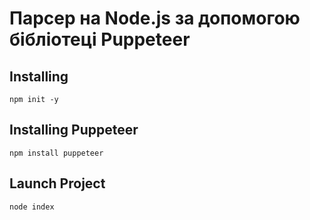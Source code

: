 # Парсер на Node.js за допомогою бібліотеці Puppeteer

## Installing
```
npm init -y
```

## Installing Puppeteer
```
npm install puppeteer
```

## Launch Project
```
node index
```

